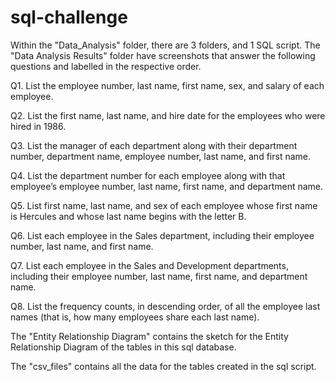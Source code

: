 # sql-challenge
 
Within the "Data_Analysis" folder, there are 3 folders, and 1 SQL script.  The "Data Analysis Results" folder
have screenshots that answer the following questions and labelled in the respective order.  

Q1. List the employee number, last name, first name, sex, and salary of each employee.

Q2. List the first name, last name, and hire date for the employees who were hired in 1986.

Q3. List the manager of each department along with their department number, department name, employee number, last name, and first name.

Q4. List the department number for each employee along with that employee’s employee number, last name, first name, and department name.

Q5. List first name, last name, and sex of each employee whose first name is Hercules and whose last name begins with the letter B.

Q6. List each employee in the Sales department, including their employee number, last name, and first name.

Q7. List each employee in the Sales and Development departments, including their employee number, last name, first name, and department name.

Q8. List the frequency counts, in descending order, of all the employee last names (that is, how many employees share each last name).


The "Entity Relationship Diagram" contains the sketch for the Entity Relationship Diagram of the tables in this sql database.

The "csv_files" contains all the data for the tables created in the sql script.